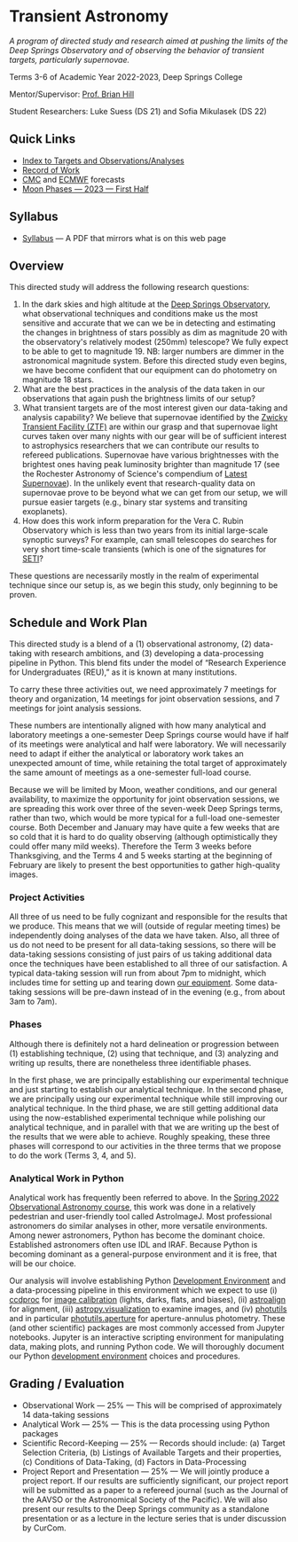 # Transient Astronomy

*A program of directed study and research aimed at pushing the limits of the Deep Springs Observatory and of observing the behavior of transient targets, particularly supernovae.*

Terms 3-6 of Academic Year 2022-2023, Deep Springs College

Mentor/Supervisor: [Prof. Brian Hill](../index.html)

Student Researchers: Luke Suess (DS 21) and Sofia Mikulasek (DS 22)

## Quick Links

* [Index to Targets and Observations/Analyses](./analyses/index.html)
* [Record of Work](./record_of_work-term_3.html)
* [CMC](https://www.cleardarksky.com/c/DpSprObCAkey.html?1) and [ECMWF](https://www.yr.no/en/forecast/graph/2-5346035/United%20States/California/Inyo%20County/The%20Elephant) forecasts
* [Moon Phases &mdash; 2023 &mdash; First Half](./resources/MoonPhases-2023H1.png)

## Syllabus

* [Syllabus](./TransientAstronomySyllabus.pdf) &mdash; A PDF that mirrors what is on this web page

## Overview

This directed study will address the following research questions:

1. In the dark skies and high altitude at the [Deep Springs Observatory](../deep-springs-observatory/index.html), what observational techniques and conditions make us the most sensitive and accurate that we can we be in detecting and estimating the changes in brightness of stars possibly as dim as magnitude 20 with the observatory's relatively modest (250mm) telescope? We fully expect to be able to get to magnitude 19. NB: larger numbers are dimmer in the astronomical magnitude system. Before this directed study even begins, we have become confident that our equipment can do photometry on magnitude 18 stars.
2. What are the best practices in the analysis of the data taken in our observations that again push the brightness limits of our setup?
3. What transient targets are of the most interest given our data-taking and analysis capability? We believe that supernovae identified by the [Zwicky Transient Facility (ZTF)](https://www.ztf.caltech.edu) are within our grasp and that supernovae light curves taken over many nights with our gear will be of sufficient interest to astrophysics researchers that we can contribute our results to refereed publications. Supernovae have various brightnesses with the brightest ones having peak luminosity brighter than magnitude 17 (see the Rochester Astronomy of Science's compendium of [Latest Supernovae](https://www.rochesterastronomy.org/supernova.html)). In the unlikely event that research-quality data on supernovae prove to be beyond what we can get from our setup, we will pursue easier targets (e.g., binary star systems and transiting exoplanets).
4. How does this work inform preparation for the Vera C. Rubin Observatory which is less than two years from its initial large-scale synoptic surveys? For example, can small telescopes do searches for very short time-scale transients (which is one of the signatures for [SETI](https://jradavenport.github.io/seti_with_lsst2023/)?

These questions are necessarily mostly in the realm of experimental technique since our setup is, as we begin this study, only beginning to be proven.

## Schedule and Work Plan

This directed study is a blend of a (1) observational astronomy, (2) data-taking with research ambitions, and (3) developing a data-processing pipeline in Python. This blend fits under the model of &ldquo;Research Experience for Undergraduates (REU),&rdquo; as it is known at many institutions.

To carry these three activities out, we need approximately 7 meetings for theory and organization, 14 meetings for joint observation sessions, and 7 meetings for joint analysis sessions.

These numbers are intentionally aligned with how many analytical and laboratory meetings a one-semester Deep Springs course would have if half of its meetings were analytical and half were laboratory. We will necessarily need to adapt if either the analytical or laboratory work takes an unexpected amount of time, while retaining the total target of approximately the same amount of meetings as a one-semester full-load course.

Because we will be limited by Moon, weather conditions, and our general availability, to maximize the opportunity for joint observation sessions, we are spreading this work over three of the seven-week Deep Springs terms, rather than two, which would be more typical for a full-load one-semester course. Both December and January may have quite a few weeks that are so cold that it is hard to do quality observing (although optimistically they could offer many mild weeks). Therefore the Term 3 weeks before Thanksgiving, and the Terms 4 and 5 weeks starting at the beginning of February are likely to present the best opportunities to gather high-quality images.

### Project Activities

All three of us need to be fully cognizant and responsible for the results that we produce. This means that we will (outside of regular meeting times) be independently doing analyses of the data we have taken. Also, all three of us do not need to be present for all data-taking sessions, so there will be data-taking sessions consisting of just pairs of us taking additional data once the techniques have been established to all three of our satisfaction. A typical data-taking session will run from about 7pm to midnight, which includes time for setting up and tearing down [our equipment](./equipment/index.html). Some data-taking sessions will be pre-dawn instead of in the evening (e.g., from about 3am to 7am).

### Phases

Although there is definitely not a hard delineation or progression between (1) establishing technique, (2) using that technique, and (3) analyzing and writing up results, there are nonetheless three identifiable phases.

In the first phase, we are principally establishing our experimental technique and just starting to establish our analytical technique. In the second phase, we are principally using our experimental technique while still improving our analytical technique. In the third phase, we are still getting additional data using the now-established experimental technique while polishing our analytical technique, and in parallel with that we are writing up the best of the results that we were able to achieve.
Roughly speaking, these three phases will correspond to our activities in the three terms that we propose to do the work (Terms 3, 4, and 5).

### Analytical Work in Python

Analytical work has frequently been referred to above. In the [Spring 2022 Observational Astronomy course](../observational-astronomy/index.html), this work was done in a relatively pedestrian and user-friendly tool called AstroImageJ. Most professional astronomers do similar analyses in other, more versatile environments. Among newer astronomers, Python has become the dominant choice. Established astronomers often use IDL and IRAF. Because Python is becoming dominant as a general-purpose environment and it is free, that will be our choice.

Our analysis will involve establishing Python [Development Environment](./software/development_environment.html) and a data-processing pipeline in this environment which we expect to use (i) [ccdproc](https://ccdproc.readthedocs.io/en/latest/) for [image calibration](./resources/ImageCalibration.pdf) (lights, darks, flats, and biases), (ii) [astroalign](https://astroalign.quatrope.org/en/latest/) for alignment, (iii) [astropy.visualization](https://docs.astropy.org/en/stable/visualization/index.html) to examine images, and (iv) [photutils](https://photutils.readthedocs.io/en/stable/getting_started.html) and in particular [photutils.aperture](https://photutils.readthedocs.io/en/stable/aperture.html) for aperture-annulus photometry. These (and other scientific) packages are most commonly accessed from Jupyter notebooks. Jupyter is an interactive scripting environment for manipulating data, making plots, and running Python code. We will thoroughly document our Python [development environment](./software/development_environment.html) choices and procedures.

## Grading / Evaluation

* Observational Work &mdash; 25% &mdash; This will be comprised of approximately 14 data-taking sessions
* Analytical Work &mdash; 25% &mdash; This is the data processing using Python packages
* Scientific Record-Keeping &mdash; 25% &mdash; Records should include: (a) Target Selection Criteria, (b) Listings of Available Targets and their properties, (c) Conditions of Data-Taking, (d) Factors in Data-Processing
* Project Report and Presentation &mdash; 25% &mdash; We will jointly produce a project report. If our results are sufficiently significant, our project report will be submitted as a paper to a refereed journal (such as the Journal of the AAVSO or the Astronomical Society of the Pacific). We will also present our results to the Deep Springs community as a standalone presentation or as a lecture in the lecture series that is under discussion by CurCom.
